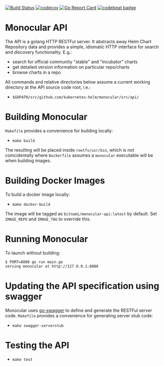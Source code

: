 [![Build Status](https://travis-ci.org/kubernetes-helm/monocular.svg?branch=master)](https://travis-ci.org/kubernetes-helm/monocular)
[![codecov](https://codecov.io/gh/kubernetes-helm/monocular/branch/master/graph/badge.svg)](https://codecov.io/gh/kubernetes-helm/monocular)
[![Go Report Card](https://goreportcard.com/badge/github.com/kubernetes-helm/monocular)](https://goreportcard.com/report/github.com/kubernetes-helm/monocular)
[![codebeat badge](https://codebeat.co/badges/2443005b-8e19-428a-8c67-14a2af60e7fd)](https://codebeat.co/projects/github-com-kubernetes-helm-monocular-master)

# Monocular API

The API is a golang HTTP RESTFul server. It abstracts away Helm Chart Repository data and provides a simple, idiomatic HTTP interface for search and discovery functionality. E.g.:

- search for official community "stable" and "incubator" charts
- get detailed version information on particular repo/charts
- browse charts in a repo

All commands and relative directories below assume a current working directory at the API source code root, i.e.:

- `$GOPATH/src/github.com/kubernetes-helm/monocular/src/api/`

# Building Monocular

`Makefile` provides a convenience for building locally:

- `make build`

The resulting will be placed inside `rootfs/usr/bin`, which is not coincidentally where `Dockerfile` assumes a `monocular` executable will be when building images.

# Building Docker Images

To build a docker image locally:

- `make docker-build`

The image will be tagged as `bitnami/monocular-api:latest` by default. Set `IMAGE_REPO` and `IMAGE_TAG` to override this.

# Running Monocular

To launch without building:
```
$ PORT=8080 go run main.go
serving monocular at http://127.0.0.1:8080
```

# Updating the API specification using swagger

Monocular uses [go-swagger](https://github.com/go-swagger/go-swagger) to define and generate the RESTFul server code. `Makefile` provides a convenience for generating server stub code:

- `make swagger-serverstub`

# Testing the API

- `make test`

